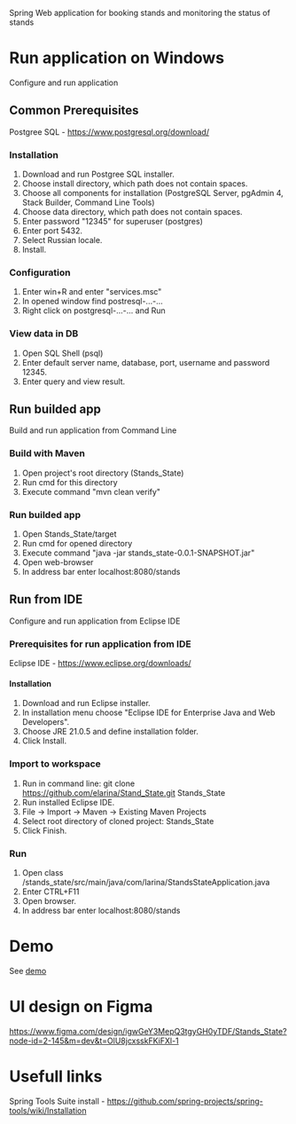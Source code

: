 Spring Web application for booking stands and monitoring the status of stands

# Run application on Windows

Configure and run application

## Common Prerequisites

Postgree SQL - https://www.postgresql.org/download/

### Installation

1. Download and run Postgree SQL installer.
2. Choose install directory, which path does not contain spaces.
3. Choose all components for installation (PostgreSQL Server, pgAdmin 4, Stack Builder, Command Line Tools)
4. Choose data directory, which path does not contain spaces.
5. Enter password "12345" for superuser (postgres)
6. Enter port 5432.
7. Select Russian locale.
8. Install.

### Configuration

1. Enter win+R and enter "services.msc"
2. In opened window find postresql-...-...
3. Right click on postgresql-...-... and Run

### View data in DB

1. Open SQL Shell (psql)
2. Enter default server name, database, port, username and password 12345.
3. Enter query and view result.

## Run builded app

Build and run application from Command Line

### Build with Maven
1. Open project's root directory (Stands_State)
2. Run cmd for this directory
3. Execute command "mvn clean verify"

### Run builded app
1. Open Stands_State/target
2. Run cmd for opened directory
3. Execute command "java -jar stands_state-0.0.1-SNAPSHOT.jar"
4. Open web-browser
5. In address bar enter localhost:8080/stands

## Run from IDE

Configure and run application from Eclipse IDE

### Prerequisites for run application from IDE

Eclipse IDE - https://www.eclipse.org/downloads/

#### Installation

1. Download and run Eclipse installer.
2. In installation menu choose "Eclipse IDE for Enterprise Java and Web Developers".
3. Choose JRE 21.0.5 and define installation folder.
4. Click Install.


### Import to workspace

1. Run in command line: git clone https://github.com/elarina/Stand_State.git Stands_State
2. Run installed Eclipse IDE.
3. File -> Import -> Maven -> Existing Maven Projects
4. Select root directory of cloned project: Stands_State 
5. Click Finish.

### Run

1. Open class /stands_state/src/main/java/com/larina/StandsStateApplication.java
2. Enter CTRL+F11
3. Open browser.
4. In address bar enter localhost:8080/stands

# Demo
See [demo](https://elarina.github.io/Stands-Booking/)

# UI design on Figma
https://www.figma.com/design/igwGeY3MepQ3tgyGH0yTDF/Stands_State?node-id=2-145&m=dev&t=OlU8jcxsskFKiFXl-1

# Usefull links
Spring Tools Suite install - https://github.com/spring-projects/spring-tools/wiki/Installation
